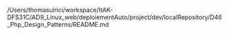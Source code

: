 /Users/thomasulrici/workspace/ItAK-DFS31C/AD9_Linux_web/deploiementAuto/project/dev/localRepository/D46_Php_Design_Patterns/README.md